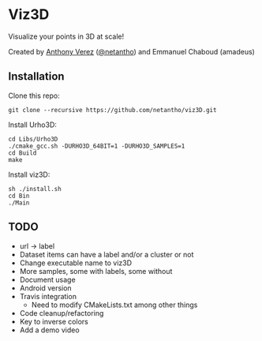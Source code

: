 # Viz3D

Visualize your points in 3D at scale!

Created by [Anthony Verez](http://www.anthony-verez.fr) ([@netantho](http://twitter.com/netantho)) and Emmanuel Chaboud (amadeus)

## Installation

Clone this repo:
```
git clone --recursive https://github.com/netantho/viz3D.git
```

Install Urho3D:
```
cd Libs/Urho3D
./cmake_gcc.sh -DURHO3D_64BIT=1 -DURHO3D_SAMPLES=1
cd Build
make
```

Install viz3D:
```
sh ./install.sh
cd Bin
./Main
```

## TODO

* url -> label
* Dataset items can have a label and/or a cluster or not
* Change executable name to viz3D
* More samples, some with labels, some without
* Document usage
* Android version
* Travis integration
	* Need to modify CMakeLists.txt among other things
* Code cleanup/refactoring
* Key to inverse colors
* Add a demo video
